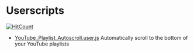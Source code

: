 # Userscripts
[![HitCount](https://hits.dwyl.com/Technetium1/Userscripts.svg)](https://hits.dwyl.com/Technetium1/Userscripts)

* [YouTube_Playlist_Autoscroll.user.js](https://github.com/Technetium1/Userscripts/blob/main/YouTube_Playlist_Autoscroll.user.js) Automatically scroll to the bottom of your YouTube playlists
